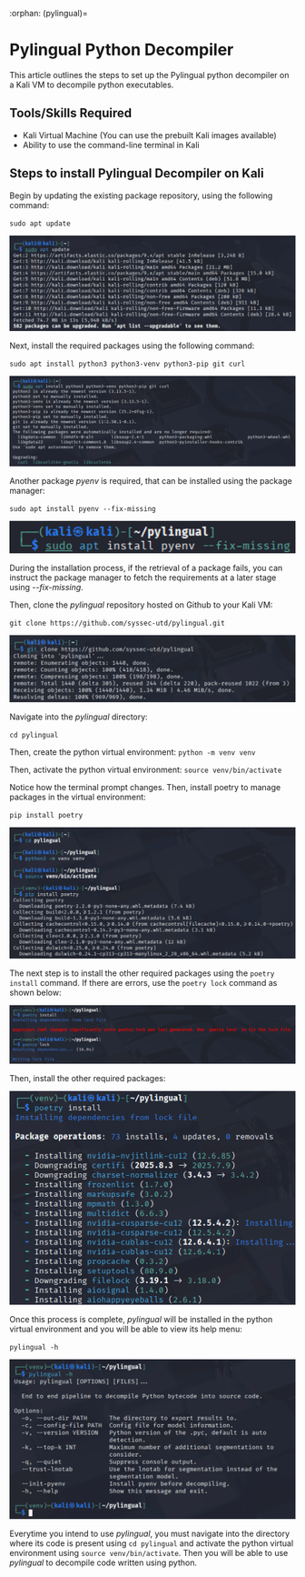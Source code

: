 :orphan:
(pylingual)=

# Pylingual Python Decompiler

This article outlines the steps to set up the Pylingual python decompiler on a Kali VM to decompile python executables.

## Tools/Skills Required

- Kali Virtual Machine (You can use the prebuilt Kali images available)
- Ability to use the command-line terminal in Kali

## Steps to install Pylingual Decompiler on Kali

Begin by updating the existing package repository, using the following command:

`sudo apt update`

![alt text](images/pylingual-1.png)

Next, install the required packages using the following command:

`sudo apt install python3 python3-venv python3-pip git curl`

![alt text](images/pylingual-2.png)

Another package *pyenv* is required, that can be installed using the package manager:

`sudo apt install pyenv --fix-missing`

![alt text](images/pylingual-3.png)

During the installation process, if the retrieval of a package fails, you can instruct the package manager to fetch the requirements at a later stage using *--fix-missing*.

Then, clone the *pylingual* repository hosted on Github to your Kali VM:

`git clone https://github.com/syssec-utd/pylingual.git`

![alt text](images/pylingual-4.png)

Navigate into the *pylingual* directory:

`cd pylingual`

Then, create the python virtual environment:
`python -m venv venv`

Then, activate the python virtual environment:
`source venv/bin/activate`

Notice how the terminal prompt changes. Then, install poetry to manage packages in the virtual environment:

`pip install poetry`

![alt text](images/pylingual-5.png)

The next step is to install the other required packages using the `poetry install` command. If there are errors, use the `poetry lock` command as shown below:

![alt text](images/pylingual-6.png)

Then, install the other required packages:

![alt text](images/pylingual-7.png)

Once this process is complete, *pylingual* will be installed in the python virtual environment and you will be able to view its help menu:

`pylingual -h`

![alt text](images/pylingual-8.png)

Everytime you intend to use *pylingual*, you must navigate into the directory where its code is present using `cd pylingual` and activate the python virtual environment using `source venv/bin/activate`. Then you will be able to use *pylingual* to decompile code written using python.